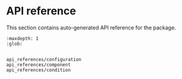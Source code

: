 # API reference 
This section contains auto-generated API reference for the package.

```{toctree}
:maxdepth: 1
:glob:


api_references/configuration
api_references/component
api_references/condition
```